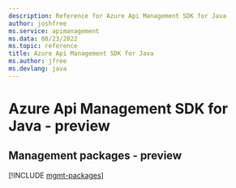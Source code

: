```yaml
---
description: Reference for Azure Api Management SDK for Java
author: joshfree
ms.service: apimanagement
ms.data: 08/23/2022
ms.topic: reference
title: Azure Api Management SDK for Java
ms.author: jfree
ms.devlang: java
---
```

# Azure Api Management SDK for Java - preview

## Management packages - preview
[!INCLUDE [mgmt-packages](api-management-mgmt-index.md)]